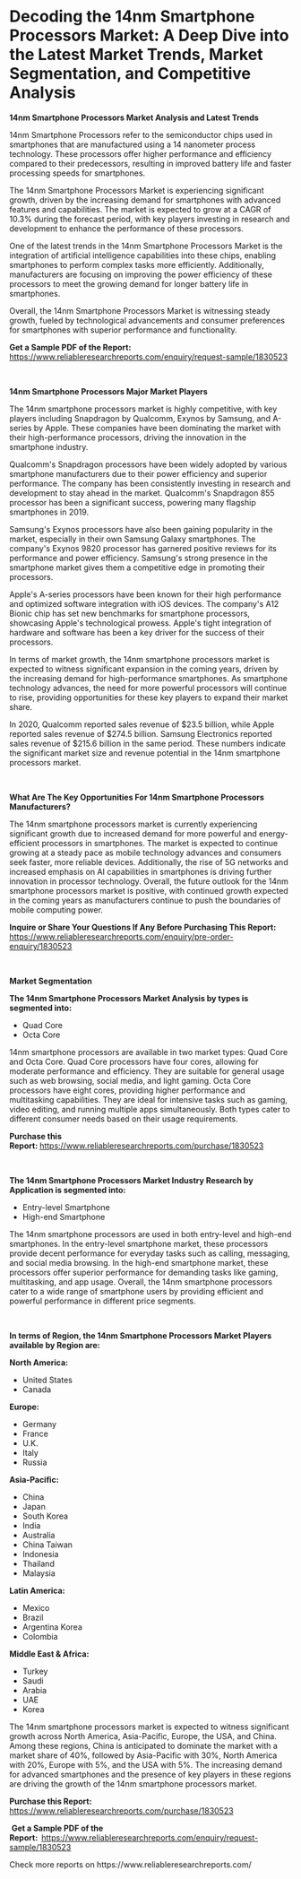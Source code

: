 <p><h1>Decoding the 14nm Smartphone Processors Market: A Deep Dive into the Latest Market Trends, Market Segmentation, and Competitive Analysis</h1></p><p><strong>14nm Smartphone Processors Market Analysis and Latest Trends</strong></p>
<p><p>14nm Smartphone Processors refer to the semiconductor chips used in smartphones that are manufactured using a 14 nanometer process technology. These processors offer higher performance and efficiency compared to their predecessors, resulting in improved battery life and faster processing speeds for smartphones.</p><p>The 14nm Smartphone Processors Market is experiencing significant growth, driven by the increasing demand for smartphones with advanced features and capabilities. The market is expected to grow at a CAGR of 10.3% during the forecast period, with key players investing in research and development to enhance the performance of these processors.</p><p>One of the latest trends in the 14nm Smartphone Processors Market is the integration of artificial intelligence capabilities into these chips, enabling smartphones to perform complex tasks more efficiently. Additionally, manufacturers are focusing on improving the power efficiency of these processors to meet the growing demand for longer battery life in smartphones.</p><p>Overall, the 14nm Smartphone Processors Market is witnessing steady growth, fueled by technological advancements and consumer preferences for smartphones with superior performance and functionality.</p></p>
<p><strong>Get a Sample PDF of the Report:&nbsp;</strong> <a href="https://www.reliableresearchreports.com/enquiry/request-sample/1830523">https://www.reliableresearchreports.com/enquiry/request-sample/1830523</a></p>
<p>&nbsp;</p>
<p><strong>14nm Smartphone Processors Major Market Players</strong></p>
<p><p>The 14nm smartphone processors market is highly competitive, with key players including Snapdragon by Qualcomm, Exynos by Samsung, and A-series by Apple. These companies have been dominating the market with their high-performance processors, driving the innovation in the smartphone industry.</p><p>Qualcomm's Snapdragon processors have been widely adopted by various smartphone manufacturers due to their power efficiency and superior performance. The company has been consistently investing in research and development to stay ahead in the market. Qualcomm's Snapdragon 855 processor has been a significant success, powering many flagship smartphones in 2019.</p><p>Samsung's Exynos processors have also been gaining popularity in the market, especially in their own Samsung Galaxy smartphones. The company's Exynos 9820 processor has garnered positive reviews for its performance and power efficiency. Samsung's strong presence in the smartphone market gives them a competitive edge in promoting their processors.</p><p>Apple's A-series processors have been known for their high performance and optimized software integration with iOS devices. The company's A12 Bionic chip has set new benchmarks for smartphone processors, showcasing Apple's technological prowess. Apple's tight integration of hardware and software has been a key driver for the success of their processors.</p><p>In terms of market growth, the 14nm smartphone processors market is expected to witness significant expansion in the coming years, driven by the increasing demand for high-performance smartphones. As smartphone technology advances, the need for more powerful processors will continue to rise, providing opportunities for these key players to expand their market share.</p><p>In 2020, Qualcomm reported sales revenue of $23.5 billion, while Apple reported sales revenue of $274.5 billion. Samsung Electronics reported sales revenue of $215.6 billion in the same period. These numbers indicate the significant market size and revenue potential in the 14nm smartphone processors market.</p></p>
<p>&nbsp;</p>
<p><strong>What Are The Key Opportunities For 14nm Smartphone Processors Manufacturers?</strong></p>
<p><p>The 14nm smartphone processors market is currently experiencing significant growth due to increased demand for more powerful and energy-efficient processors in smartphones. The market is expected to continue growing at a steady pace as mobile technology advances and consumers seek faster, more reliable devices. Additionally, the rise of 5G networks and increased emphasis on AI capabilities in smartphones is driving further innovation in processor technology. Overall, the future outlook for the 14nm smartphone processors market is positive, with continued growth expected in the coming years as manufacturers continue to push the boundaries of mobile computing power.</p></p>
<p><strong>Inquire or Share Your Questions If Any Before Purchasing This Report:</strong> <a href="https://www.reliableresearchreports.com/enquiry/pre-order-enquiry/1830523">https://www.reliableresearchreports.com/enquiry/pre-order-enquiry/1830523</a></p>
<p>&nbsp;</p>
<p><strong>Market Segmentation</strong></p>
<p><strong>The 14nm Smartphone Processors Market Analysis by types is segmented into:</strong></p>
<p><ul><li>Quad Core</li><li>Octa Core</li></ul></p>
<p><p>14nm smartphone processors are available in two market types: Quad Core and Octa Core. Quad Core processors have four cores, allowing for moderate performance and efficiency. They are suitable for general usage such as web browsing, social media, and light gaming. Octa Core processors have eight cores, providing higher performance and multitasking capabilities. They are ideal for intensive tasks such as gaming, video editing, and running multiple apps simultaneously. Both types cater to different consumer needs based on their usage requirements.</p></p>
<p><strong>Purchase this Report:&nbsp;</strong><a href="https://www.reliableresearchreports.com/purchase/1830523">https://www.reliableresearchreports.com/purchase/1830523</a></p>
<p>&nbsp;</p>
<p><strong>The 14nm Smartphone Processors Market Industry Research by Application is segmented into:</strong></p>
<p><ul><li>Entry-level Smartphone</li><li>High-end Smartphone</li></ul></p>
<p><p>The 14nm smartphone processors are used in both entry-level and high-end smartphones. In the entry-level smartphone market, these processors provide decent performance for everyday tasks such as calling, messaging, and social media browsing. In the high-end smartphone market, these processors offer superior performance for demanding tasks like gaming, multitasking, and app usage. Overall, the 14nm smartphone processors cater to a wide range of smartphone users by providing efficient and powerful performance in different price segments.</p></p>
<p>&nbsp;</p>
<p><strong>In terms of Region, the 14nm Smartphone Processors Market Players available by Region are:</strong></p>
<p>
    <p> <strong> North America: </strong>
        <ul>
            <li>United States</li>
            <li>Canada</li>
        </ul>
        </p> 
    <p> <strong> Europe: </strong>
        <ul>
            <li>Germany</li>
            <li>France</li>
            <li>U.K.</li>
            <li>Italy</li>
            <li>Russia</li>
        </ul>
        </p> 
    <p> <strong> Asia-Pacific: </strong>
        <ul>
            <li>China</li>
            <li>Japan</li>
            <li>South Korea</li>
            <li>India</li>
            <li>Australia</li>
            <li>China Taiwan</li>
            <li>Indonesia</li>
            <li>Thailand</li>
            <li>Malaysia</li>
        </ul>
        </p> 
    <p> <strong> Latin America: </strong>
        <ul>
            <li>Mexico</li>
            <li>Brazil</li>
            <li>Argentina Korea</li>
            <li>Colombia</li>
        </ul>
        </p> 
    <p> <strong> Middle East & Africa: </strong>
        <ul>
            <li>Turkey</li>
            <li>Saudi</li>
            <li>Arabia</li>
            <li>UAE</li>
            <li>Korea</li>
        </ul>
    </p>
    </p>
<p><p>The 14nm smartphone processors market is expected to witness significant growth across North America, Asia-Pacific, Europe, the USA, and China. Among these regions, China is anticipated to dominate the market with a market share of 40%, followed by Asia-Pacific with 30%, North America with 20%, Europe with 5%, and the USA with 5%. The increasing demand for advanced smartphones and the presence of key players in these regions are driving the growth of the 14nm smartphone processors market.</p></p>
<p><strong>Purchase this Report: </strong><a href="https://www.reliableresearchreports.com/purchase/1830523">https://www.reliableresearchreports.com/purchase/1830523</a></p>
<p>&nbsp;<strong>Get a Sample PDF of the Report:&nbsp;&nbsp;</strong><a href="https://www.reliableresearchreports.com/enquiry/request-sample/1830523">https://www.reliableresearchreports.com/enquiry/request-sample/1830523</a></p>
<p><strong></strong></p>
<p>Check more reports on https://www.reliableresearchreports.com/</p>